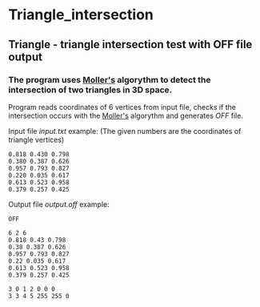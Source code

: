 # Triangle_intersection
## Triangle - triangle intersection test with OFF file output

### The program uses [Moller's](https://web.stanford.edu/class/cs277/resources/papers/Moller1997b.pdf) algorythm to detect the intersection of two triangles in 3D space.

Program reads coordinates of 6 vertices from input file, checks if the intersection occurs with the [Moller's](https://web.stanford.edu/class/cs277/resources/papers/Moller1997b.pdf) algorythm and generates *OFF* file. 

Input file *input.txt* example:
(The given numbers are the coordinates of triangle vertices)
```shell
0.818 0.430 0.798
0.380 0.387 0.626
0.957 0.793 0.827
0.220 0.035 0.617
0.613 0.523 0.958
0.379 0.257 0.425
```

Output file *output.off* example:
```shell
OFF

6 2 6
0.818 0.43 0.798
0.38 0.387 0.626
0.957 0.793 0.827
0.22 0.035 0.617
0.613 0.523 0.958
0.379 0.257 0.425

3 0 1 2 0 0 0
3 3 4 5 255 255 0
```

